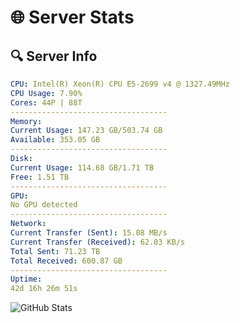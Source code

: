 # 🌐 Server Stats
## 🔍 Server Info
```yaml
CPU: Intel(R) Xeon(R) CPU E5-2699 v4 @ 1327.49MHz
CPU Usage: 7.90%
Cores: 44P | 88T
-----------------------------------
Memory:
Current Usage: 147.23 GB/503.74 GB
Available: 353.05 GB
-----------------------------------
Disk:
Current Usage: 114.68 GB/1.71 TB
Free: 1.51 TB
-----------------------------------
GPU:
No GPU detected
-----------------------------------
Network:
Current Transfer (Sent): 15.08 MB/s
Current Transfer (Received): 62.03 KB/s
Total Sent: 71.23 TB
Total Received: 600.87 GB
-----------------------------------
Uptime:
42d 16h 26m 51s
```
![GitHub Stats](https://img.shields.io/badge/Updated-2025-04-19_13:49:40-blue)